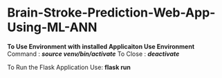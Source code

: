 # Brain-Stroke-Prediction-Web-App-Using-ML-ANN

**To Use Environment with installed Applicaiton Use Environment**
Command : _**source venv/bin/activate**_
To Close : _**deactivate**_

To Run the Flask Application Use:
**flask run**
